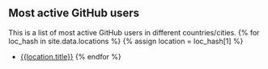 ## Most active GitHub users

This is a list of most active GitHub users in different countries/cities.
{% for loc_hash in site.data.locations %}
  {% assign location = loc_hash[1] %}
  * [{{location.title}}]({{location.page}})
{% endfor %}
